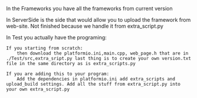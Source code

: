 In the Frameworks you have all the frameworks from current version

In ServerSide is the side that would allow you to upload the framework from web-site. Not finished because we handle it from extra_script.py

In Test you actually have the programing:

    If you starting from scratch:
        then download the platformio.ini,main.cpp, web_page.h that are in ./Test/src,extra_sript.py last thing is to create your own version.txt file in the same directory as is extra_scripts.py

    If you are adding this to your program:
        Add the dependencies in platformio.ini add extra_scripts and upload_build settings. Add all the stuff from extra_script.py into your own extra_script.py